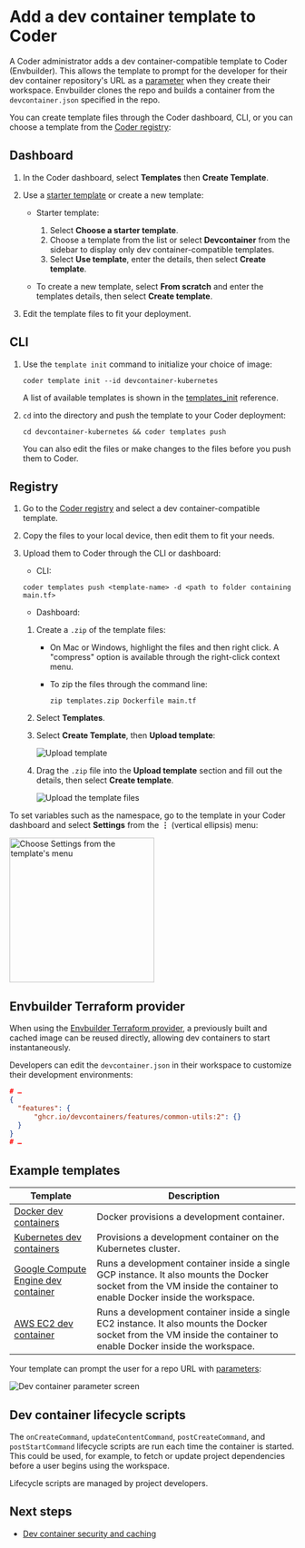 # Add a dev container template to Coder

A Coder administrator adds a dev container-compatible template to Coder
(Envbuilder). This allows the template to prompt for the developer for their dev
container repository's URL as a
[parameter](../../extending-templates/parameters.md) when they create their
workspace. Envbuilder clones the repo and builds a container from the
`devcontainer.json` specified in the repo.

You can create template files through the Coder dashboard, CLI, or you can
choose a template from the
[Coder registry](https://registry.coder.com/templates):

<div class="tabs">

## Dashboard

1. In the Coder dashboard, select **Templates** then **Create Template**.
1. Use a
   [starter template](https://github.com/coder/coder/tree/main/examples/templates)
   or create a new template:

   - Starter template:

     1. Select **Choose a starter template**.
     1. Choose a template from the list or select **Devcontainer** from the
        sidebar to display only dev container-compatible templates.
     1. Select **Use template**, enter the details, then select **Create
        template**.

   - To create a new template, select **From scratch** and enter the templates
     details, then select **Create template**.

1. Edit the template files to fit your deployment.

## CLI

1. Use the `template init` command to initialize your choice of image:

   ```shell
   coder template init --id devcontainer-kubernetes
   ```

   A list of available templates is shown in the
   [templates_init](../../../../reference/cli/templates.md) reference.

1. `cd` into the directory and push the template to your Coder deployment:

   ```shell
   cd devcontainer-kubernetes && coder templates push
   ```

   You can also edit the files or make changes to the files before you push them
   to Coder.

## Registry

1. Go to the [Coder registry](https://registry.coder.com/templates) and select a
   dev container-compatible template.

1. Copy the files to your local device, then edit them to fit your needs.

1. Upload them to Coder through the CLI or dashboard:

   - CLI:

   ```shell
   coder templates push <template-name> -d <path to folder containing main.tf>
   ```

   - Dashboard:

   1. Create a `.zip` of the template files:

      - On Mac or Windows, highlight the files and then right click. A
        "compress" option is available through the right-click context menu.

      - To zip the files through the command line:

        ```shell
        zip templates.zip Dockerfile main.tf
        ```

   1. Select **Templates**.
   1. Select **Create Template**, then **Upload template**:

      ![Upload template](../../../../images/templates/upload-create-your-first-template.png)

   1. Drag the `.zip` file into the **Upload template** section and fill out the
      details, then select **Create template**.

      ![Upload the template files](../../../../images/templates/upload-create-template-form.png)

</div>

To set variables such as the namespace, go to the template in your Coder
dashboard and select **Settings** from the **⋮** (vertical ellipsis) menu:

<Image height="255px" src="../../../../images/templates/template-menu-settings.png" alt="Choose Settings from the template's menu" align="center" />

## Envbuilder Terraform provider

When using the
[Envbuilder Terraform provider](https://registry.terraform.io/providers/coder/envbuilder/latest/docs),
a previously built and cached image can be reused directly, allowing dev
containers to start instantaneously.

Developers can edit the `devcontainer.json` in their workspace to customize
their development environments:

```json
# …
{
  "features": {
      "ghcr.io/devcontainers/features/common-utils:2": {}
  }
}
# …
```

## Example templates

| Template | Description |
| -------- | ----------- |
| [Docker dev containers](https://github.com/coder/coder/tree/main/examples/templates/devcontainer-docker) | Docker provisions a development container. |
| [Kubernetes dev containers](https://github.com/coder/coder/tree/main/examples/templates/devcontainer-kubernetes) | Provisions a development container on the Kubernetes cluster. |
| [Google Compute Engine dev container](https://github.com/coder/coder/tree/main/examples/templates/gcp-devcontainer) | Runs a development container inside a single GCP instance. It also mounts the Docker socket from the VM inside the container to enable Docker inside the workspace. |
| [AWS EC2 dev container](https://github.com/coder/coder/tree/main/examples/templates/aws-devcontainer) | Runs a development container inside a single EC2 instance. It also mounts the Docker socket from the VM inside the container to enable Docker inside the workspace. |

Your template can prompt the user for a repo URL with
[parameters](../../extending-templates/parameters.md):

![Dev container parameter screen](../../../../images/templates/devcontainers.png)

## Dev container lifecycle scripts

The `onCreateCommand`, `updateContentCommand`, `postCreateCommand`, and
`postStartCommand` lifecycle scripts are run each time the container is started.
This could be used, for example, to fetch or update project dependencies before
a user begins using the workspace.

Lifecycle scripts are managed by project developers.

## Next steps

- [Dev container security and caching](./devcontainer-security-caching.md)

```

```

